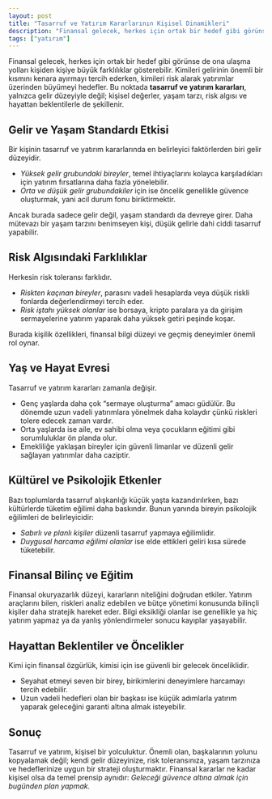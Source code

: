 ```yaml
---
layout: post
title: "Tasarruf ve Yatırım Kararlarının Kişisel Dinamikleri"
description: "Finansal gelecek, herkes için ortak bir hedef gibi görünse de ona ulaşma yolları kişiden kişiye büyük farklılıklar gösterebilir."
tags: ["yatırım"]
---
```


Finansal gelecek, herkes için ortak bir hedef gibi görünse de ona ulaşma yolları kişiden kişiye büyük farklılıklar gösterebilir. Kimileri gelirinin önemli bir kısmını kenara ayırmayı tercih ederken, kimileri risk alarak yatırımlar üzerinden büyümeyi hedefler. Bu noktada **tasarruf ve yatırım kararları**, yalnızca gelir düzeyiyle değil; kişisel değerler, yaşam tarzı, risk algısı ve hayattan beklentilerle de şekillenir.

## Gelir ve Yaşam Standardı Etkisi

Bir kişinin tasarruf ve yatırım kararlarında en belirleyici faktörlerden biri gelir düzeyidir.

- *Yüksek gelir grubundaki bireyler*, temel ihtiyaçlarını kolayca karşıladıkları için yatırım fırsatlarına daha fazla yönelebilir.
- *Orta ve düşük gelir grubundakiler* için ise öncelik genellikle güvence oluşturmak, yani acil durum fonu biriktirmektir.

Ancak burada sadece gelir değil, yaşam standardı da devreye girer. Daha mütevazı bir yaşam tarzını benimseyen kişi, düşük gelirle dahi ciddi tasarruf yapabilir.

## Risk Algısındaki Farklılıklar

Herkesin risk toleransı farklıdır.

- *Riskten kaçınan bireyler*, parasını vadeli hesaplarda veya düşük riskli fonlarda değerlendirmeyi tercih eder.
- *Risk iştahı yüksek olanlar* ise borsaya, kripto paralara ya da girişim sermayelerine yatırım yaparak daha yüksek getiri peşinde koşar.

Burada kişilik özellikleri, finansal bilgi düzeyi ve geçmiş deneyimler önemli rol oynar.

## Yaş ve Hayat Evresi

Tasarruf ve yatırım kararları zamanla değişir.

- Genç yaşlarda daha çok “sermaye oluşturma” amacı güdülür. Bu dönemde uzun vadeli yatırımlara yönelmek daha kolaydır çünkü riskleri tolere edecek zaman vardır.
- Orta yaşlarda ise aile, ev sahibi olma veya çocukların eğitimi gibi sorumluluklar ön planda olur.
- Emekliliğe yaklaşan bireyler için güvenli limanlar ve düzenli gelir sağlayan yatırımlar daha caziptir.

## Kültürel ve Psikolojik Etkenler

Bazı toplumlarda tasarruf alışkanlığı küçük yaşta kazandırılırken, bazı kültürlerde tüketim eğilimi daha baskındır. Bunun yanında bireyin psikolojik eğilimleri de belirleyicidir:

- *Sabırlı ve planlı kişiler* düzenli tasarruf yapmaya eğilimlidir.
- *Duygusal harcama eğilimi olanlar* ise elde ettikleri geliri kısa sürede tüketebilir.

## Finansal Bilinç ve Eğitim

Finansal okuryazarlık düzeyi, kararların niteliğini doğrudan etkiler. Yatırım araçlarını bilen, riskleri analiz edebilen ve bütçe yönetimi konusunda bilinçli kişiler daha stratejik hareket eder. Bilgi eksikliği olanlar ise genellikle ya hiç yatırım yapmaz ya da yanlış yönlendirmeler sonucu kayıplar yaşayabilir.

## Hayattan Beklentiler ve Öncelikler

Kimi için finansal özgürlük, kimisi için ise güvenli bir gelecek önceliklidir.

- Seyahat etmeyi seven bir birey, birikimlerini deneyimlere harcamayı tercih edebilir.
- Uzun vadeli hedefleri olan bir başkası ise küçük adımlarla yatırım yaparak geleceğini garanti altına almak isteyebilir.

## Sonuç

Tasarruf ve yatırım, kişisel bir yolculuktur. Önemli olan, başkalarının yolunu kopyalamak değil; kendi gelir düzeyinize, risk toleransınıza, yaşam tarzınıza ve hedeflerinize uygun bir strateji oluşturmaktır. Finansal kararlar ne kadar kişisel olsa da temel prensip aynıdır: *Geleceği güvence altına almak için bugünden plan yapmak.*